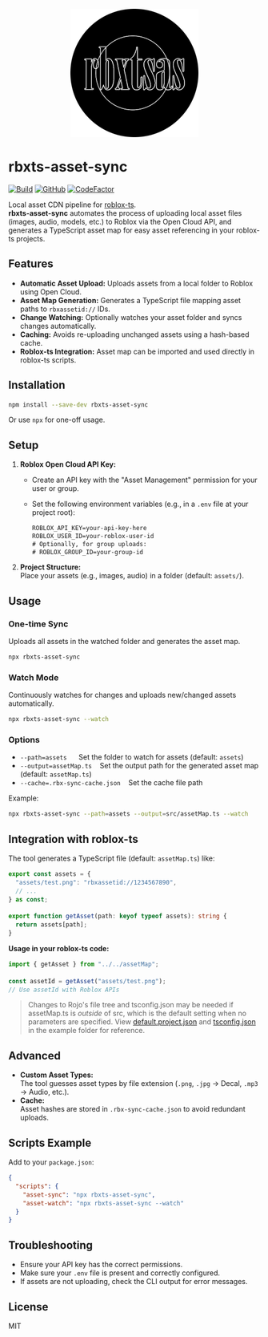 <p align="center">
    <img src="assets/icon.png">
</p>

# rbxts-asset-sync
[![Build](https://github.com/evilbocchi/rbxts-asset-sync/actions/workflows/build-and-release.yml/badge.svg?branch=master&event=push)](https://github.com/evilbocchi/rbxts-asset-sync/actions/workflows/build-and-release.yml)
[![GitHub](https://img.shields.io/github/release/evilbocchi/rbxts-asset-sync.svg)](https://github.com/evilbocchi/rbxts-asset-sync/releases/latest)
[![CodeFactor](https://www.codefactor.io/repository/github/evilbocchi/rbxts-asset-sync/badge)](https://www.codefactor.io/repository/github/evilbocchi/rbxts-asset-sync)

Local asset CDN pipeline for [roblox-ts](https://roblox-ts.com/).  
**rbxts-asset-sync** automates the process of uploading local asset files (images, audio, models, etc.) to Roblox via the Open Cloud API, and generates a TypeScript asset map for easy asset referencing in your roblox-ts projects.

## Features

- **Automatic Asset Upload:** Uploads assets from a local folder to Roblox using Open Cloud.
- **Asset Map Generation:** Generates a TypeScript file mapping asset paths to `rbxassetid://` IDs.
- **Change Watching:** Optionally watches your asset folder and syncs changes automatically.
- **Caching:** Avoids re-uploading unchanged assets using a hash-based cache.
- **Roblox-ts Integration:** Asset map can be imported and used directly in roblox-ts scripts.

## Installation

```sh
npm install --save-dev rbxts-asset-sync
```

Or use `npx` for one-off usage.

## Setup

1. **Roblox Open Cloud API Key:**  
   - Create an API key with the "Asset Management" permission for your user or group.
   - Set the following environment variables (e.g., in a `.env` file at your project root):

     ```
     ROBLOX_API_KEY=your-api-key-here
     ROBLOX_USER_ID=your-roblox-user-id
     # Optionally, for group uploads:
     # ROBLOX_GROUP_ID=your-group-id
     ```

2. **Project Structure:**  
   Place your assets (e.g., images, audio) in a folder (default: `assets/`).

## Usage

### One-time Sync

Uploads all assets in the watched folder and generates the asset map.

```sh
npx rbxts-asset-sync
```

### Watch Mode

Continuously watches for changes and uploads new/changed assets automatically.

```sh
npx rbxts-asset-sync --watch
```

### Options

- `--path=assets` &nbsp;&nbsp;&nbsp;&nbsp; Set the folder to watch for assets (default: `assets`)
- `--output=assetMap.ts` &nbsp;&nbsp; Set the output path for the generated asset map (default: `assetMap.ts`)
- `--cache=.rbx-sync-cache.json` &nbsp;&nbsp; Set the cache file path

Example:

```sh
npx rbxts-asset-sync --path=assets --output=src/assetMap.ts --watch
```

## Integration with roblox-ts

The tool generates a TypeScript file (default: `assetMap.ts`) like:

```ts
export const assets = {
  "assets/test.png": "rbxassetid://1234567890",
  // ...
} as const;

export function getAsset(path: keyof typeof assets): string {
  return assets[path];
}
```

**Usage in your roblox-ts code:**

```ts
import { getAsset } from "../../assetMap";

const assetId = getAsset("assets/test.png");
// Use assetId with Roblox APIs
```

> Changes to Rojo's file tree and tsconfig.json may be needed if assetMap.ts is *outside* of src, which is the default setting when no parameters are specified. View [default.project.json](example/default.project.json) and [tsconfig.json](example/tsconfig.json) in the example folder for reference.

## Advanced

- **Custom Asset Types:**  
  The tool guesses asset types by file extension (`.png`, `.jpg` → Decal, `.mp3` → Audio, etc.).
- **Cache:**  
  Asset hashes are stored in `.rbx-sync-cache.json` to avoid redundant uploads.

## Scripts Example

Add to your `package.json`:

```json
{
  "scripts": {
    "asset-sync": "npx rbxts-asset-sync",
    "asset-watch": "npx rbxts-asset-sync --watch"
  }
}
```

## Troubleshooting

- Ensure your API key has the correct permissions.
- Make sure your `.env` file is present and correctly configured.
- If assets are not uploading, check the CLI output for error messages.

## License

MIT
